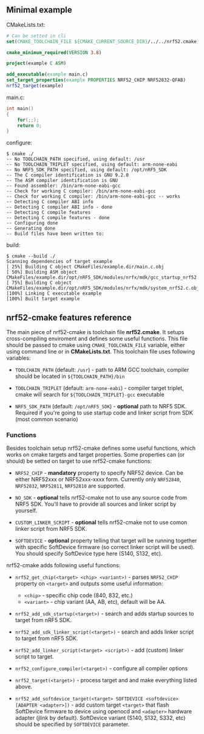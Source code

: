 ## Minimal example
CMakeLists.txt:
```cmake
# Can be setted in cli
set(CMAKE_TOOLCHAIN_FILE ${CMAKE_CURRENT_SOURCE_DIR}/../../nrf52.cmake)

cmake_minimum_required(VERSION 3.8)

project(example C ASM)

add_executable(example main.c)
set_target_properties(example PROPERTIES NRF52_CHIP NRF52832-QFAB)
nrf52_target(example)
```
main.c:
```cpp
int main()
{
    for(;;);
    return 0;
}
```
configure:
```
$ cmake ./
-- No TOOLCHAIN_PATH specified, using default: /usr
-- No TOOLCHAIN_TRIPLET specified, using default: arm-none-eabi
-- No NRF5_SDK_PATH specified, using default: /opt/nRF5_SDK
-- The C compiler identification is GNU 9.2.0
-- The ASM compiler identification is GNU
-- Found assembler: /bin/arm-none-eabi-gcc
-- Check for working C compiler: /bin/arm-none-eabi-gcc
-- Check for working C compiler: /bin/arm-none-eabi-gcc -- works
-- Detecting C compiler ABI info
-- Detecting C compiler ABI info - done
-- Detecting C compile features
-- Detecting C compile features - done
-- Configuring done
-- Generating done
-- Build files have been written to: 
```
build:
```
$ cmake --build ./
Scanning dependencies of target example
[ 25%] Building C object CMakeFiles/example.dir/main.c.obj
[ 50%] Building ASM object CMakeFiles/example.dir/opt/nRF5_SDK/modules/nrfx/mdk/gcc_startup_nrf52.S.obj
[ 75%] Building C object CMakeFiles/example.dir/opt/nRF5_SDK/modules/nrfx/mdk/system_nrf52.c.obj
[100%] Linking C executable example
[100%] Built target example
```

## nrf52-cmake features reference 

The main piece of nrf52-cmake is toolchain file **nrf52.cmake**.
It setups cross-compiling enviroment and defines some useful functions.
This file should be passed to cmake using `CMAKE_TOOLCHAIN_FILE` variable,
either using command line or in **CMakeLists.txt**.
This toolchain file uses following variables:

* `TOOLCHAIN_PATH` (default: `/usr`) - path to ARM GCC toolchain, 
compiler should be located in `${TOOLCHAIN_PATH}/bin`

* `TOOLCHAIN_TRIPLET` (default: `arm-none-eabi`) - compiler target triplet, 
cmake will search for `${TOOLCHAIN_TRIPLET}-gcc` executable

* `NRF5_SDK_PATH` (default: `/opt/nRF5_SDK`) - **optional** path to NRF5 SDK.
Required if you're going to use startup code and linker script from SDK 
(most common scenario)

### Functions

Besides toolchain setup nrf52-cmake defines some useful functions, which 
works on cmake targets and target properties. Some properties can 
(or should) be setted on target to use nrf52-cmake functions:

* `NRF52_CHIP` - **mandatory** property to specify NRF52 device. 
Can be either NRF52xxx or NRF52xxx-xxxx form. Currently only 
`NRF52840`, `NRF52832`, `NRF52811`, `NRF52810` are supported.

* `NO_SDK` - **optional** tells nrf52-cmake not to use any source code from 
NRF5 SDK. You'll have to provide all sources and linker script by yourself.

* `CUSTOM_LINKER_SCRIPT` - **optional** tells nrf52-cmake not to use 
comon linker script from NRF5 SDK.

* `SOFTDEVICE` - **optional** property telling that target will be running 
together with specific SoftDevice firmware (so correct linker script will be 
used). You should specify SoftDevice type here (S140, S132, etc).

nrf52-cmake adds following useful functions:

* `nrf52_get_chip(<target> <chip> <variant>)` - parses `NRF52_CHIP`
property on `<target>` and outputs some useful information:
    - `<chip>` - specific chip code (840, 832, etc.)
    - `<variant>` - chip variant (AA, AB, etc), default will be AA.

* `nrf52_add_sdk_startup(<target>)` - search and adds startup sources to target 
from nRF5 SDK.

* `nrf52_add_sdk_linker_script(<target>)` - search and adds linker script to 
target from nRF5 SDK.

* `nrf52_add_linker_script(<target> <script>)` - add (custom) linker script to 
target.

* `nrf52_configure_compiler(<target>)` - configure all compiler options

* `nrf52_target(<target>)` - process target and and make everything listed 
above.

* `nrf52_add_softdevice_target(<target> SOFTDEVICE <softdevice> [ADAPTER <adapter>])` -
add custom target `<target>` that flash SoftDevice firmware to device using 
openocd and `<adapter>` hardware adapter (jlink by default). SoftDevice variant 
(S140, S132, S332, etc) should be specified by `SOFTDEVICE` parameter.

